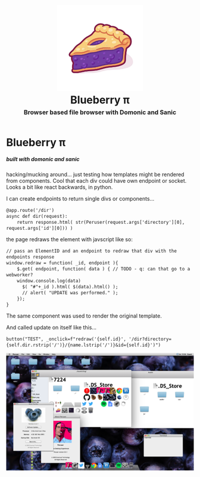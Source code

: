 <h1 align="center">
    <img src="https://github.com/byteface/Blueberry/blob/master/assets/img/pie.jpg"
    style="background-color:rgba(0,0,0,0);" height=230 alt="Blueberry: browser based OS">
    <br>
    Blueberry π
    <br>
    <sup><sub><sup>Browser based file browser with Domonic and Sanic</sup></sub></sup>
    <br>
</h1>


# Blueberry π

##### built with domonic and sanic

hacking/mucking around... just testing how templates might be rendered from components. Cool that each div could have own endpoint or socket. Looks a bit like react backwards, in python.


I can create endpoints to return single divs or components...
```
@app.route('/dir')
async def dir(request):
    return response.html( str(Peruser(request.args['directory'][0], request.args['id'][0])) )
```

the page redraws the element with javscript like so:

```
// pass an ElementID and an endpoint to redraw that div with the endpoints response
window.redraw = function( _id, endpoint ){
    $.get( endpoint, function( data ) { // TODO - q: can that go to a webworker?
    window.console.log(data)
      $( "#"+_id ).html( $(data).html() );
      // alert( "UPDATE was performed." );
    });
}
```

The same component was used to render the original template.

And called update on itself like this...

```
button("TEST", _onclick=f"redraw('{self.id}', '/dir?directory={self.dir.rstrip('/')}/{name.lstrip('/')}&id={self.id}')")
```


<img src="https://github.com/byteface/Blueberry/blob/master/assets/img/fullscreen.png" alt="screenshot">
